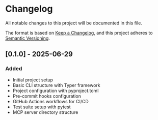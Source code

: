 # Changelog

All notable changes to this project will be documented in this file.

The format is based on [Keep a Changelog](https://keepachangelog.com/en/1.0.0/),
and this project adheres to [Semantic Versioning](https://semver.org/spec/v2.0.0.html).

## [0.1.0] - 2025-06-29

### Added
- Initial project setup
- Basic CLI structure with Typer framework
- Project configuration with pyproject.toml
- Pre-commit hooks configuration
- GitHub Actions workflows for CI/CD
- Test suite setup with pytest
- MCP server directory structure